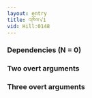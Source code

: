 ```yaml
---
layout: entry
title: འཁོལ་√1
vid: Hill:0148
---
```

### Dependencies (N = 0)


### Two overt arguments


### Three overt arguments
